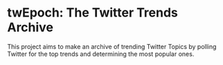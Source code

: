 # twEpoch: The Twitter Trends Archive

This project aims to make an archive of trending Twitter Topics by polling Twitter for the top trends and determining the most popular ones.
